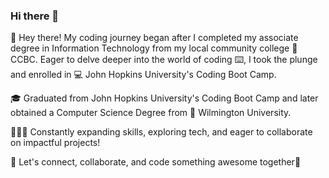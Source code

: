 ### Hi there 👋



👋 Hey there! My coding journey began after I completed my associate degree in Information Technology from my local community college 🏫 CCBC. Eager to delve deeper into the world of coding ⌨️, I took the plunge and enrolled in 💻 John Hopkins University's Coding Boot Camp.

🎓 Graduated from John Hopkins University's Coding Boot Camp and later obtained a Computer Science Degree from 🏫 Wilmington University.

👨🏻‍💻 Constantly expanding skills, exploring tech, and eager to collaborate on impactful projects! 

🌱 Let's connect, collaborate, and code something awesome together🙏
